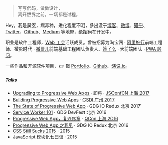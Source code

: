 > 写写代码，做做设计，  
> 离开世界之前，一切都是过程。

Hey，我是黄玄，病毒种，进化程度不明，多出没于[博客](https://huangxuan.me)、[微博](weibo.com/huxpro)、[知乎](https://www.zhihu.com/people/huxpro/pins/posts)、[Twitter](https://twitter.com/Huxpro/)、[Github](http://github.com/huxpro)、[Medium](https://medium.com/@Huxpro) 等地带，绝招尚在开发中。

职业是软件工程师，[Web 工会](https://medium.com/ben-and-dion/team-web-3315aa447fb2#.359a9c6cl)活跃成员。曾被招募为淘宝网 · [阿里旅行](http://alitrip.com)前端工程师、微影时代 · [微票儿](http://www.wepiao.com/?r=movie)前端基础工程团队负责人、[饿了么](https://ele.me/) · 大前端团队 · [PWA 顾问](https://medium.com/elemefe/upgrading-ele-me-to-progressive-web-app-2a446832e509)。

一些作品和开源软件项目，👉 戳 [Portfolio](/portfolio)、[Github](http://github.com/huxpro)、[演说.io](http://https://zhuanlan.zhihu.com/p/21280918)。 


##### Talks

- [Upgrading to Progressive Web Apps](http://2017.jsconf.cn/) · 即将 · [JSConfCN 上海 2017](http://2017.jsconf.cn/)
- [Building Progressive Web Apps](https://yanshuo.io/assets/player/?deck=594d673d570c357d0698a950) · [CSDI 广州 2017](http://www.csdisummit.com/)
- [The State of Progressive Web App](https://yanshuo.io/assets/player/?deck=593ad6fbfe88c2006a0a0d6d#/) · GDG IO Redux 北京 2017
- [Service Worker 101](//huangxuan.me/2016/11/20/sw-101-gdgdf/) · GDG DevFest 北京 2016
- [Progressive Web App，复兴序章](//huangxuan.me/2016/10/20/pwa-qcon2016/) · [QCon 上海 2016](http://2016.qconshanghai.com/presentation/3111)
- [Progressive Web App 之我见](//huangxuan.me/2016/06/05/pwa-in-my-pov/) · GDG IO Redux 北京 2016
- [CSS Still Sucks 2015](//huangxuan.me/2015/12/28/css-sucks-2015/) · 2015
- [JavaScript 模块化七日谈](//huangxuan.me/2015/07/09/js-module-7day/) · 2015

